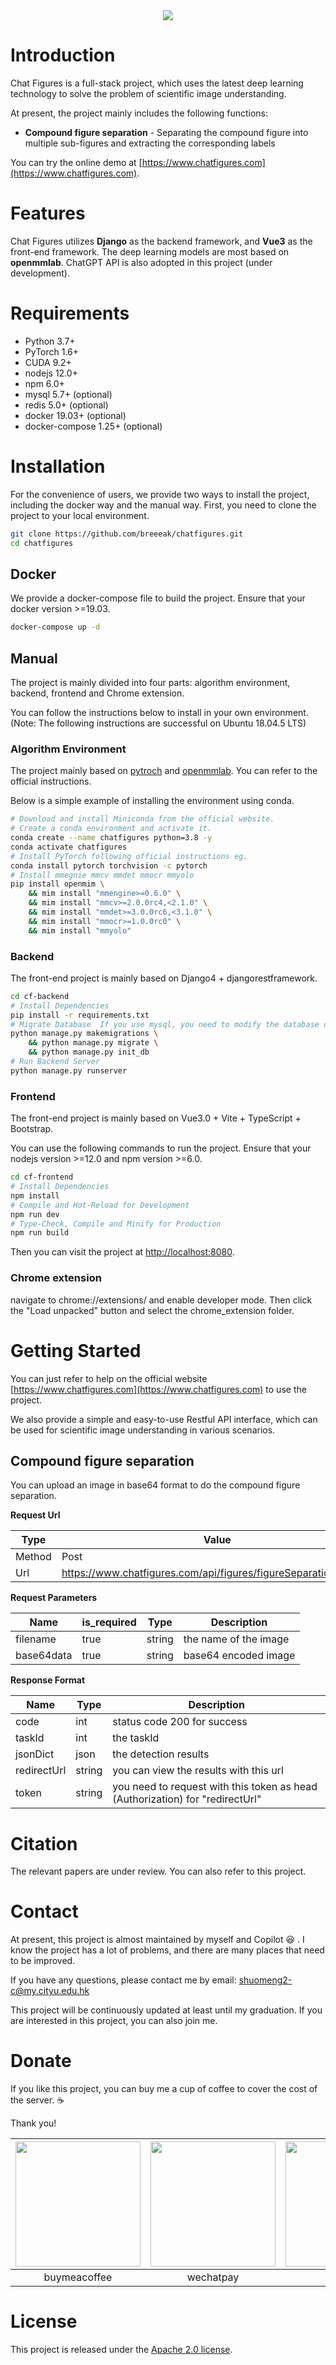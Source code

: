 
<div align="center">
    <a align="center" href="https://www.chatfigures.com" target="_blank">
      <img src=".github/images/chat-figures-logo.png">
    </a>

[//]: # (English | [简体中文]&#40;.github/README_CN.md&#41;)
</div>

# Introduction
Chat Figures is a full-stack project, which uses the latest deep learning technology to solve the problem of scientific image understanding.

At present, the project mainly includes the following functions:
- **Compound figure separation** - Separating the compound figure into multiple sub-figures and extracting the corresponding labels

You can try the online demo at [https://www.chatfigures.com](https://www.chatfigures.com).

# Features
Chat Figures utilizes **Django** as the backend framework, and **Vue3** as the front-end framework. The deep learning models are most based on **openmmlab**. 
ChatGPT API is also adopted in this project (under development).

# Requirements
- Python 3.7+
- PyTorch 1.6+
- CUDA 9.2+
- nodejs 12.0+
- npm 6.0+
- mysql 5.7+ (optional)
- redis 5.0+ (optional)
- docker 19.03+ (optional)
- docker-compose 1.25+ (optional)

# Installation
For the convenience of users, we provide two ways to install the project, including the docker way and the manual way.
First, you need to clone the project to your local environment.
```bash
git clone https://github.com/breeeak/chatfigures.git
cd chatfigures
```

## Docker
We provide a docker-compose file to build the project. Ensure that your docker version >=19.03.
```bash
docker-compose up -d
```
## Manual
The project is mainly divided into four parts: algorithm environment, backend, frontend and Chrome extension.

You can follow the instructions below to install in your own environment. (Note: The following instructions are successful on Ubuntu 18.04.5 LTS)
### Algorithm Environment

The project mainly based on [pytroch](https://pytorch.org/) and [openmmlab](https://github.com/open-mmlab/mmdetection). You can refer to the official instructions. 

Below is a simple example of installing the environment using conda.

```bash
# Download and install Miniconda from the official website.
# Create a conda environment and activate it.
conda create --name chatfigures python=3.8 -y
conda activate chatfigures
# Install PyTorch following official instructions eg.
conda install pytorch torchvision -c pytorch
# Install mmegnie mmcv mmdet mmocr mmyolo
pip install openmim \
    && mim install "mmengine>=0.6.0" \
    && mim install "mmcv>=2.0.0rc4,<2.1.0" \
    && mim install "mmdet>=3.0.0rc6,<3.1.0" \
    && mim install "mmocr>=1.0.0rc0" \
    && mim install "mmyolo"
```
### Backend
The front-end project is mainly based on Django4 + djangorestframework.
```bash
cd cf-backend
# Install Dependencies
pip install -r requirements.txt
# Migrate Database  If you use mysql, you need to modify the database configuration in the settings.py file. 
python manage.py makemigrations \
    && python manage.py migrate \
    && python manage.py init_db 
# Run Backend Server
python manage.py runserver
```

### Frontend

The front-end project is mainly based on Vue3.0 + Vite + TypeScript + Bootstrap.

You can use the following commands to run the project. Ensure that your nodejs version >=12.0 and npm version >=6.0.
```bash
cd cf-frontend
# Install Dependencies
npm install
# Compile and Hot-Reload for Development
npm run dev
# Type-Check, Compile and Minify for Production
npm run build
```
Then you can visit the project at [http://localhost:8080](http://localhost:8080).

### Chrome extension
navigate to chrome://extensions/ and enable developer mode. Then click the "Load unpacked" button and select the chrome_extension folder.


# Getting Started
You can just refer to help on the official website [https://www.chatfigures.com](https://www.chatfigures.com) to use the project.

We also provide a simple and easy-to-use Restful API interface, which can be used for scientific image understanding in various scenarios.
## Compound figure separation

You can upload an image in base64 format to do the compound figure separation.

**Request Url**


| Type   | Value                                                        |
| ------ | ------------------------------------------------------------ |
| Method | Post                                                         |
| Url    | https://www.chatfigures.com/api/figures/figureSeparationUpload/ |

**Request Parameters**

| Name       | is_required | Type   | Description           |
| ---------- | ----------- | ------ | --------------------- |
| filename   | true        | string | the name of the image |
| base64data | true        | string | base64 encoded image  |

**Response Format**

| Name        | Type   | Description                                                  |
| ----------- | ------ | ------------------------------------------------------------ |
| code        | int    | status code  200 for success                                 |
| taskId      | int    | the taskId                                                   |
| jsonDict    | json   | the detection results                                        |
| redirectUrl | string | you can view the results with this url                       |
| token       | string | you need to request with this token as head (Authorization) for "redirectUrl" |



# Citation
The relevant papers are under review. You can also refer to this project.

# Contact
At present, this project is almost maintained by myself and Copilot :laughing: . I know the project has a lot of problems, and there are many places that need to be improved.

If you have any questions, please contact me by email: [shuomeng2-c@my.cityu.edu.hk](mailto:shuomeng2-c@my.cityu.edu.hk)

This project will be continuously updated at least until my graduation. If you are interested in this project, you can also join me.

# Donate
If you like this project, you can buy me a cup of coffee to cover the cost of the server. :coffee:

Thank you!

| <img width="200" src=".github/images/bmc_qr.png" > | <img width="200" src=".github/images/wechatpay.jpg"> | <img width="200" src=".github/images/alipay.jpg"> |
| :-------------------------------------------------: | :-------------------------------------------------: | :-----------------------------------------------: |
| buymeacoffee | wechatpay | alipay | 

# License
This project is released under the [Apache 2.0 license](.github/LICENSE).



